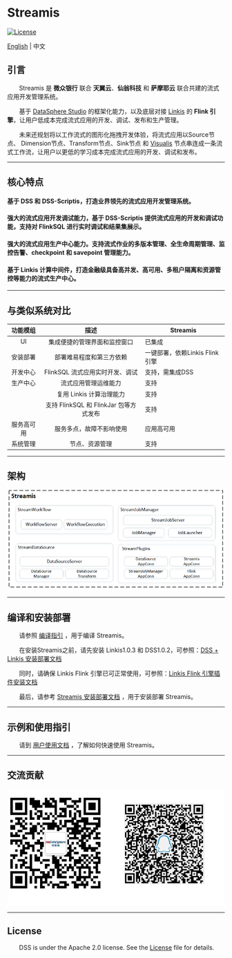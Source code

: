 # Streamis

[![License](https://img.shields.io/badge/license-Apache%202-4EB1BA.svg)](https://www.apache.org/licenses/LICENSE-2.0.html)

[English](README.md) | 中文

## 引言

 &nbsp; &nbsp; &nbsp; &nbsp;Streamis 是 **微众银行** 联合 **天翼云**、**仙翁科技** 和 **萨摩耶云** 联合共建的流式应用开发管理系统。

 &nbsp; &nbsp; &nbsp; &nbsp;基于 [DataSphere Studio](https://github.com/WeBankFinTech/DataSphereStudio) 的框架化能力，以及底层对接 [Linkis](https://github.com/apache/incubator-linkis) 的 **Flink 引擎**，让用户低成本完成流式应用的开发、调试、发布和生产管理。
 
 &nbsp; &nbsp; &nbsp; &nbsp;未来还规划将以工作流式的图形化拖拽开发体验，将流式应用以Source节点、
Dimension节点、Transform节点、Sink节点 和 [Visualis](https://github.com/WeBankFinTech/Visualis) 节点串连成一条流式工作流，让用户以更低的学习成本完成流式应用的开发、调试和发布。

----

## 核心特点

#### 基于 DSS 和 DSS-Scriptis，打造业界领先的流式应用开发管理系统。

#### 强大的流式应用开发调试能力，基于 DSS-Scriptis 提供流式应用的开发和调试功能，支持对 FlinkSQL 进行实时调试和结果集展示。

#### 强大的流式应用生产中心能力。支持流式作业的多版本管理、全生命周期管理、监控告警、checkpoint 和 savepoint 管理能力。

#### 基于 Linkis 计算中间件，打造金融级具备高并发、高可用、多租户隔离和资源管控等能力的流式生产中心。

----

## 与类似系统对比

 
| 功能模组 | 描述 | Streamis | 
 | :----: | :----: |-------|
 | UI | 集成便捷的管理界面和监控窗口| 已集成 |
 | 安装部署 | 部署难易程度和第三方依赖 | 一键部署，依赖Linkis Flink引擎 |
 | 开发中心| FlinkSQL 流式应用实时开发、调试 | 支持，需集成DSS | 
 | 生产中心 | 流式应用管理运维能力 | 支持 |
 |       | 复用 Linkis 计算治理能力 | 支持 |
 |       |支持 FlinkSQL 和 FlinkJar 包等方式发布 | 支持 |
 | 服务高可用 | 服务多点，故障不影响使用 | 应用高可用 | 
 | 系统管理 | 节点、资源管理 | 支持 |
----

## 架构

![架构](images/zh_CN/readme/architecture.png)

----

## 编译和安装部署

&nbsp; &nbsp; &nbsp; &nbsp;请参照 [编译指引](docs/zh_CN/0.1.0/development/Streamis编译文档.md) ，用于编译 Streamis。

&nbsp; &nbsp; &nbsp; &nbsp;在安装Streamis之前，请先安装 Linkis1.0.3 和 DSS1.0.2，可参照：[DSS + Linkis 安装部署文档](https://github.com/WeBankFinTech/DataSphereStudio-Doc/blob/main/zh_CN/%E5%AE%89%E8%A3%85%E9%83%A8%E7%BD%B2/DSS%E5%8D%95%E6%9C%BA%E9%83%A8%E7%BD%B2%E6%96%87%E6%A1%A3.md)

&nbsp; &nbsp; &nbsp; &nbsp;同时，请确保 Linkis Flink 引擎已可正常使用，可参照：[Linkis Flink 引擎插件安装文档](https://github.com/WeBankFinTech/Linkis-Doc/blob/master/zh_CN/Deployment_Documents/EngineConnPlugin%E5%BC%95%E6%93%8E%E6%8F%92%E4%BB%B6%E5%AE%89%E8%A3%85%E6%96%87%E6%A1%A3.md)

&nbsp; &nbsp; &nbsp; &nbsp;最后，请参考 [Streamis 安装部署文档](docs/zh_CN/0.1.0/Streamis安装文档.md) ，用于安装部署 Streamis。


----
## 示例和使用指引

&nbsp; &nbsp; &nbsp; &nbsp;请到 [用户使用文档](docs/zh_CN/0.1.0/使用文档/Streamis用户手册.md) ，了解如何快速使用 Streamis。

----
## 交流贡献

![交流](images/zh_CN/readme/communication.png)

----

## License

 &nbsp; &nbsp; &nbsp; &nbsp;DSS is under the Apache 2.0 license. See the [License](LICENSE) file for details.

